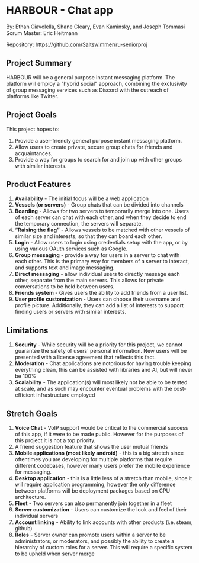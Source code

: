 ﻿**HARBOUR - Chat app**
=====================

By: Ethan Ciavolella, Shane Cleary, Evan Kaminsky, and Joseph Tommasi <br>
Scrum Master: Eric Heitmann

Repository: https://github.com/Saltswimmer/ru-seniorproj

**Project Summary**
---------------

HARBOUR will be a general purpose instant messaging platform. The platform will employ a "hybrid social" approach, combining the exclusivity of group messaging services such as Discord with the outreach of platforms like Twitter.

**Project Goals**
-------------

This project hopes to:
1. Provide a user-friendly general purpose instant messaging platform.
2. Allow users to create private, secure group chats for friends and acquaintances.
3. Provide a way for groups to search for and join up with other groups with similar interests.

**Product Features**
----------------

1. **Availability** - The initial focus will be a web application
2. **Vessels (or servers)** - Group chats that can be divided into channels
3. **Boarding** - Allows for two servers to temporarily merge into one. Users of each server can chat with each other, and when they decide to end the temporary connection, the servers will separate.
4. **“Raising the flag”** - Allows vessels to be matched with other vessels of similar size and interests, so that they can board each other.
4. **Login** - Allow users to login using credentials setup with the app, or by using various OAuth services such as Google.
5. **Group messaging** - provide a way for users in a server to chat with each other. This is the primary way for members of a server to interact, and supports text and image messaging.
6. **Direct messaging** - allow individual users to directly message each other, separate from the main servers. This allows for private conversations to be held between users.
7. **Friends system** - Gives users the ability to add friends from a user list.
8. **User profile customization** - Users can choose their username and profile picture. Additionally, they can add a list of interests to support finding users or servers with similar interests. 

**Limitations**
-----------

1. **Security** - While security will be a priority for this project, we cannot guarantee the safety of users' personal information. New users will be presented with a license agreement that reflects this fact.
2. **Moderation** - Chat applications are notorious for having trouble keeping everything clean, this can be assisted with libraries and AI, but will never be 100%
3. **Scalability** - The application(s) will most likely not be able to be tested at scale, and as such may encounter eventual problems with the cost-efficient infrastructure employed

**Stretch Goals**
-------------

1. **Voice Chat** - VoIP support would be critical to the commercial success of this app, if it were to be made public. However for the purposes of this project it is not a top priority.
2. A friend suggestion feature that shows the user mutual friends  
3. **Mobile applications (most likely android)** - this is a big stretch since oftentimes you are developing for multiple platforms that require different codebases, however many users prefer the mobile experience for messaging.
4. **Desktop application** - this is a little less of a stretch than mobile, since it will require application programming, however the only difference between platforms will be deployment packages based on CPU architecture.
5. **Fleet** -  Two servers can also permanently join together in a fleet
6. **Server customization** - Users can customize the look and feel of their individual servers
7. **Account linking** - Ability to link accounts with other products (i.e. steam, github)
8. **Roles** - Server owner can promote users within a server to be administrators, or moderators, and possibly the ability to create a hierarchy of custom roles for a server. This will require a specific system to be upheld when server merge
